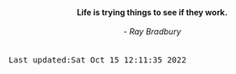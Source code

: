 
<div align="center"><b><span>Life is trying things to see if they work.</span></b><br><br><i> - Ray Bradbury</i></div>
<br><br><kbd>Last updated:Sat Oct 15 12:11:35 2022</kbd>